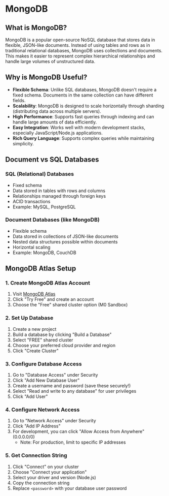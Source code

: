 # MongoDB

## What is MongoDB?

MongoDB is a popular open-source NoSQL database that stores data in flexible, JSON-like documents. Instead of using tables and rows as in traditional relational databases, MongoDB uses collections and documents. This makes it easier to represent complex hierarchical relationships and handle large volumes of unstructured data.

## Why is MongoDB Useful?

- **Flexible Schema**: Unlike SQL databases, MongoDB doesn't require a fixed schema. Documents in the same collection can have different fields.
- **Scalability**: MongoDB is designed to scale horizontally through sharding (distributing data across multiple servers).
- **High Performance**: Supports fast queries through indexing and can handle large amounts of data efficiently.
- **Easy Integration**: Works well with modern development stacks, especially JavaScript/Node.js applications.
- **Rich Query Language**: Supports complex queries while maintaining simplicity.

## Document vs SQL Databases

### SQL (Relational) Databases

- Fixed schema
- Data stored in tables with rows and columns
- Relationships managed through foreign keys
- ACID transactions
- Example: MySQL, PostgreSQL

### Document Databases (like MongoDB)

- Flexible schema
- Data stored in collections of JSON-like documents
- Nested data structures possible within documents
- Horizontal scaling
- Example: MongoDB, CouchDB

## MongoDB Atlas Setup

### 1. Create MongoDB Atlas Account

1. Visit [MongoDB Atlas](https://www.mongodb.com/cloud/atlas)
2. Click "Try Free" and create an account
3. Choose the "Free" shared cluster option (M0 Sandbox)

### 2. Set Up Database

1. Create a new project
2. Build a database by clicking "Build a Database"
3. Select "FREE" shared cluster
4. Choose your preferred cloud provider and region
5. Click "Create Cluster"

### 3. Configure Database Access

1. Go to "Database Access" under Security
2. Click "Add New Database User"
3. Create a username and password (save these securely!)
4. Select "Read and write to any database" for user privileges
5. Click "Add User"

### 4. Configure Network Access

1. Go to "Network Access" under Security
2. Click "Add IP Address"
3. For development, you can click "Allow Access from Anywhere" (0.0.0.0/0)
   - Note: For production, limit to specific IP addresses

### 5. Get Connection String

1. Click "Connect" on your cluster
2. Choose "Connect your application"
3. Select your driver and version (Node.js)
4. Copy the connection string
5. Replace `<password>` with your database user password
